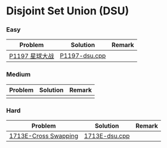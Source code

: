 # Disjoint Set Union (DSU)

### Easy

| Problem | Solution | Remark |
| ------- | -------- | ------ |
| [P1197 星球大战](https://www.luogu.com.cn/problem/P1197)  | [P1197-dsu.cpp](https://github.com/chuzhumin98/PythonForMillions/blob/main/luogu/P1197-dsu.cpp)  |        |



### Medium

| Problem                                                      | Solution                                                     | Remark |
| ------------------------------------------------------------ | ------------------------------------------------------------ | ------ |
|  |  |  |



### Hard

| Problem | Solution | Remark |
| ------- | -------- | ------ |
| [1713E-Cross Swapping](https://codeforces.com/contest/1713/problem/E)  | [1713E-dsu.cpp](https://github.com/chuzhumin98/PythonForMillions/blob/main/Codeforces/1713/1713E-dsu.cpp) |        |